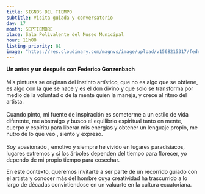 ```yaml
---
title: SIGNOS DEL TIEMPO
subtitle: Visita guiada y conversatorio
day: 17
month: SEPTIEMBRE
place: Sala Polivalente del Museo Municipal
hour: 11h00
listing-priority: 81
image: "https://res.cloudinary.com/magnvs/image/upload/v1568215317/fede_tamcky.jpg"
---
```


**Un antes y un después con Federico Gonzenbach**<br/><br />Mis pinturas se originan del instinto artístico, que no es algo que se obtiene, es algo con la que se nace y es el don divino y que solo se transforma por medio de la voluntad o de la mente quien la maneja, y crece al ritmo del artista.<br /><br/>Cuando pinto, mi fuente de inspiración es someterme a un estilo de vida diferente, me abstraigo y busco el equilibrio espiritual tanto en mente, cuerpo y espíritu para liberar mis energías y obtener un lenguaje propio, me nutro de lo que veo , siento y expreso.<br/><br/>Soy apasionado , emotivo y siempre he vivido en lugares paradisíacos, lugares extremos y si los árboles dependen del tiempo para florecer, yo dependo de mi propio tiempo para cosechar.  

En este contexto, queremos invitarte a ser parte de un recorrido guiado con el artista y conocer más del hombre cuya creatividad ha trascurrido a lo largo de décadas convirtiendose en un valuarte en la cultura ecuatoriana.
